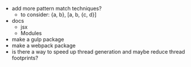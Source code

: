 - add more pattern match techniques?
  - to consider: {a, b}, [a, b, {c, d}]
- docs
  - jsx
  - Modules
- make a gulp package
- make a webpack package
- is there a way to speed up thread generation and maybe reduce thread footprints?
